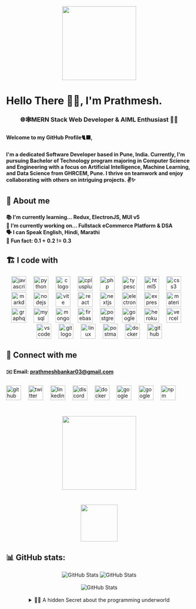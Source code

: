<h1 align="left"></h1>

###

<div align="center">
  <img height="200" src="https://i.ibb.co/sPWSgRq/1687504500996.jpg"  />
</div>

###

<h1 align="left"></h1>

###

<h1 align="left">Hello There 🙋‍♂️, I'm Prathmesh.</h1>

###

<h3 align="center">🌐🕸️MERN Stack Web Developer & AIML Enthusiast 🤖🧩</h3>

###

<h4 align="left">Welcome to my GitHub Profile🐈‍⬛,</h4>

###

<h4 align="left">I'm a dedicated Software Developer based in Pune, India. Currently, I'm pursuing Bachelor of Technology program majoring in Computer Science and Engineering with a focus on Artificial Intelligence, Machine Learning, and Data Science from GHRCEM, Pune. I thrive on teamwork and enjoy collaborating with others on intriguing projects. ✌️✨</h4>

###

<h2 align="left">💫 About me</h2>

###

<h4 align="left">📚 I'm currently learning... <strong>Redux, ElectronJS, MUI</strong> v5 <br>🔭 I’m currently working on... <strong>Fullstack eCommerce Platform & DSA</strong><br>🗣️ I can Speak <strong>English, Hindi, Marathi</strong><br>🎲 Fun fact: <strong>0.1 + 0.2 != 0.3</strong></h4>


###

<h2 align="left">🏗️ I code with</h2>

###

<div align="center">
  <img src="https://cdn.jsdelivr.net/gh/devicons/devicon/icons/javascript/javascript-original.svg" height="40" alt="javascript logo"  />
  <img width="12" />
  <img src="https://cdn.jsdelivr.net/gh/devicons/devicon/icons/python/python-original.svg" height="40" alt="python logo"  />
  <img width="12" />
  <img src="https://skillicons.dev/icons?i=c" height="40" alt="c logo"  />
  <img width="12" />
  <img src="https://skillicons.dev/icons?i=cpp" height="40" alt="cplusplus logo"  />
  <img width="12" />
  <img src="https://cdn.simpleicons.org/php/777BB4" height="40" alt="php logo"  />
  <img width="12" />
  <img src="https://cdn.jsdelivr.net/gh/devicons/devicon/icons/typescript/typescript-original.svg" height="40" alt="typescript logo"  />
  <img width="12" />
  <img src="https://skillicons.dev/icons?i=html" height="40" alt="html5 logo"  />
  <img width="12" />
  <img src="https://cdn.simpleicons.org/css3/1572B6" height="40" alt="css3 logo"  />
  <img width="12" />
  <img src="https://skillicons.dev/icons?i=md" height="40" alt="markdown logo"  />
  <img width="12" />
  <img src="https://cdn.jsdelivr.net/gh/devicons/devicon/icons/nodejs/nodejs-original.svg" height="40" alt="nodejs logo"  />
  <img width="12" />
  <img src="https://skillicons.dev/icons?i=vite" height="40" alt="vite logo"  />
  <img width="12" />
  <img src="https://cdn.jsdelivr.net/gh/devicons/devicon/icons/react/react-original.svg" height="40" alt="react logo"  />
  <img width="12" />
  <img src="https://cdn.jsdelivr.net/gh/devicons/devicon/icons/nextjs/nextjs-original.svg" height="40" alt="nextjs logo"  />
  <img width="12" />
  <img src="https://skillicons.dev/icons?i=electron" height="40" alt="electron logo"  />
  <img width="12" />
  <img src="https://skillicons.dev/icons?i=express" height="40" alt="express logo"  />
  <img width="12" />
  <img src="https://cdn.simpleicons.org/mui/007FFF" height="40" alt="materialui logo"  />
  <img width="12" />
  <img src="https://cdn.simpleicons.org/graphql/E10098" height="40" alt="graphql logo"  />
  <img width="12" />
  <img src="https://skillicons.dev/icons?i=mysql" height="40" alt="mysql logo"  />
  <img width="12" />
  <img src="https://cdn.jsdelivr.net/gh/devicons/devicon/icons/mongodb/mongodb-original.svg" height="40" alt="mongodb logo"  />
  <img width="12" />
  <img src="https://cdn.jsdelivr.net/gh/devicons/devicon/icons/firebase/firebase-plain.svg" height="40" alt="firebase logo"  />
  <img width="12" />
  <img src="https://cdn.jsdelivr.net/gh/devicons/devicon/icons/postgresql/postgresql-original.svg" height="40" alt="postgresql logo"  />
  <img width="12" />
  <img src="https://skillicons.dev/icons?i=gcp" height="40" alt="googlecloud logo"  />
  <img width="12" />
  <img src="https://skillicons.dev/icons?i=heroku" height="40" alt="heroku logo"  />
  <img width="12" />
  <img src="https://skillicons.dev/icons?i=vercel" height="40" alt="vercel logo"  />
  <img width="12" />
  <img src="https://cdn.simpleicons.org/visualstudiocode/007ACC" height="40" alt="vscode logo"  />
  <img width="12" />
  <img src="https://cdn.simpleicons.org/git/F05032" height="40" alt="git logo"  />
  <img width="12" />
  <img src="https://skillicons.dev/icons?i=linux" height="40" alt="linux logo"  />
  <img width="12" />
  <img src="https://skillicons.dev/icons?i=postman" height="40" alt="postman logo"  />
  <img width="12" />
  <img src="https://cdn.jsdelivr.net/gh/devicons/devicon/icons/docker/docker-original.svg" height="40" alt="docker logo"  />
  <img width="12" />
  <img src="https://skillicons.dev/icons?i=github" height="40" alt="github logo"  />
</div>

<h2 align="left">🔗 Connect with me</h2>

###

<h4 align="left">✉️ Email: <a href="mailto:prathmeshbankar03@gmail.com">prathmeshbankar03@gmail.com</a></h4>

###

<div align="left">
  <a href="https://github.com/prathmeshbankar03" target="_blank"><img src="https://skillicons.dev/icons?i=github" height="40" alt="github logo" /></a>
  <img width="12" />
  <a href="https://twitter.com/SenpiDev" target="_blank"><img src="https://cdn.jsdelivr.net/gh/devicons/devicon/icons/twitter/twitter-original.svg" height="40" alt="twitter logo" /></a>
  <img width="12" />
  <a href="https://www.linkedin.com/in/prathmeshbankar" target="_blank"><img src="https://cdn.simpleicons.org/linkedin/0A66C2" height="40" alt="linkedin logo" /></a>
  <img width="12" />
  <a href="https://discordapp.com/users/644409005871202307" target="_blank"><img src="https://raw.githubusercontent.com/maurodesouza/profile-readme-generator/master/src/assets/icons/social/discord/default.svg" height="40" alt="discord logo" /></a>
  <img width="12" />
  <a href="https://hub.docker.com/u/prathmeshbankar03" target="_blank"><img src="https://cdn.jsdelivr.net/gh/devicons/devicon/icons/docker/docker-original.svg" height="40" alt="docker logo" /></a>
  <img width="12" />
  <a href="https://www.cloudskillsboost.google/public_profiles/20d7f24c-ff3b-451c-ad27-dc824ad02e48" target="_blank"><img src="https://skillicons.dev/icons?i=gcp" height="40" alt="googlecloud logo" /></a>
  <img width="12" />
  <a href="https://www.hackerrank.com/profile/prathmeshbankar1" target="_blank"><img src="https://raw.githubusercontent.com/maurodesouza/profile-readme-generator/master/src/assets/icons/social/hackerrank/default.svg" height="40" alt="googlecloud logo" /></a>
  <img width="12" />
  <a href="https://www.npmjs.com/~prathmeshbankar03" target="_blank"><img src="https://cdn.jsdelivr.net/gh/devicons/devicon/icons/npm/npm-original-wordmark.svg" height="40" alt="npm logo" /></a>
</div>

###

<br clear="both">

<div align="center">
  <img height="200" src="https://media1.tenor.com/m/fm4u-L3RJjMAAAAC/cat-thousand-yard-stare-thousand-yard-stare.gif"  />
</div>

###

<br clear="both">

<div align="center">
  <img height="100" src="https://qph.cf2.quoracdn.net/main-qimg-d4c33a4da085d164df1a48064814c0c6"  />
</div>

###

## 📊 GitHub stats:
<div align="center">
  <img src="https://github-readme-stats.vercel.app/api?username=prathmeshbankar03&theme=dark&hide_border=false&include_all_commits=false&count_private=true" alt="GitHub Stats">
  <img src="https://github-readme-streak-stats.herokuapp.com/?user=prathmeshbankar03&theme=dark&hide_border=false" alt="GitHub Stats">
</div>
<br>
<div align="center">
  <img src="https://github-readme-stats.vercel.app/api/top-langs/?username=prathmeshbankar03&theme=dark&hide_border=false&include_all_commits=false&count_private=true&layout=compact" alt="GitHub Stats">
</div>

<br>

<div align="center">
  <details>
    <summary>🤫👀 A hidden Secret about the programming underworld</summary>
    <p><strong>Get Rick Rickrolled !!! 😂</strong></p>
    <a href="https://discord.com/invite/HAJVhyaheu" target="_blank"><img src="https://user-images.githubusercontent.com/5713670/87202985-820dcb80-c2b6-11ea-9f56-7ec461c497c3.gif" width="180" height="auto" /></a>
    <a href="https://discord.com/invite/HAJVhyaheu" target="_blank"><img src="https://media.giphy.com/media/Vuw9m5wXviFIQ/source.gif" width="280" height="auto" /></a>
    <a href="https://discord.com/invite/HAJVhyaheu" target="_blank"><img src="https://user-images.githubusercontent.com/5713670/87202985-820dcb80-c2b6-11ea-9f56-7ec461c497c3.gif" width="180" height="auto" /></a>
</details>
</div>






